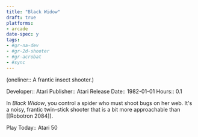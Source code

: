 ```yaml
---
title: "Black Widow"
draft: true
platforms:
- arcade
date-spec: y
tags:
- #gr-na-dev 
- #gr-2d-shooter 
- #gr-acrobat 
- #sync
---
```


(oneliner:: A frantic insect shooter.)

Developer:: Atari
Publisher:: Atari
Release Date:: 1982-01-01
Hours:: 0.1

In *Black Widow*, you control a spider who must shoot bugs on her web. It's a noisy, frantic twin-stick shooter that is a bit more approachable than [[Robotron 2084]].

Play Today:: Atari 50
